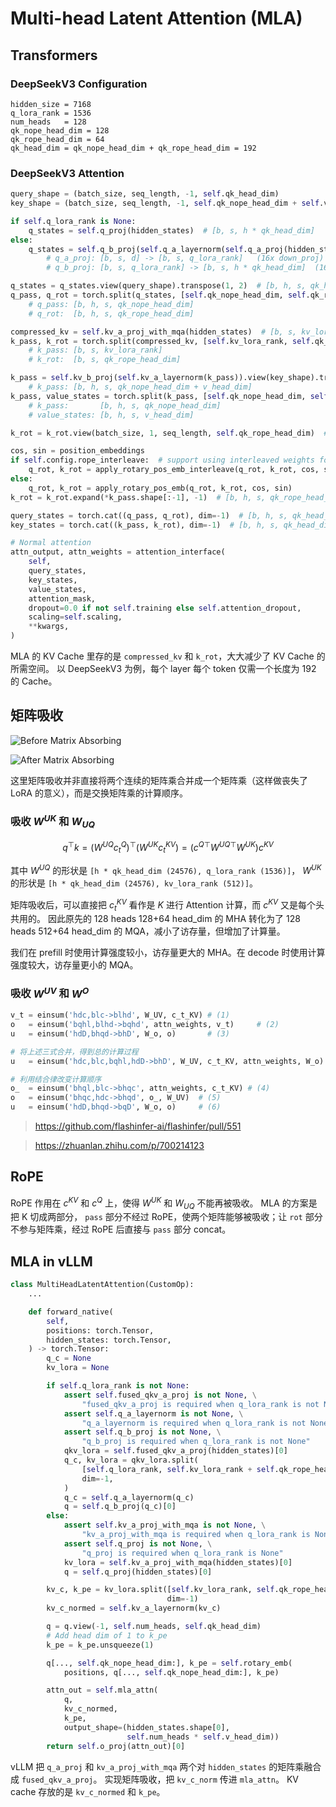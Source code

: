 # Multi-head Latent Attention (MLA)

## Transformers

### DeepSeekV3 Configuration
```
hidden_size = 7168
q_lora_rank = 1536
num_heads   = 128
qk_nope_head_dim = 128
qk_rope_head_dim = 64
qk_head_dim = qk_nope_head_dim + qk_rope_head_dim = 192
```

### DeepSeekV3 Attention

```python
query_shape = (batch_size, seq_length, -1, self.qk_head_dim)
key_shape = (batch_size, seq_length, -1, self.qk_nope_head_dim + self.v_head_dim)

if self.q_lora_rank is None:
    q_states = self.q_proj(hidden_states)  # [b, s, h * qk_head_dim]
else:
    q_states = self.q_b_proj(self.q_a_layernorm(self.q_a_proj(hidden_states)))
        # q_a_proj: [b, s, d] -> [b, s, q_lora_rank]   (16x down_proj)
        # q_b_proj: [b, s, q_lora_rank] -> [b, s, h * qk_head_dim]  (16x up_proj)

q_states = q_states.view(query_shape).transpose(1, 2)  # [b, h, s, qk_head_dim]
q_pass, q_rot = torch.split(q_states, [self.qk_nope_head_dim, self.qk_rope_head_dim], dim=-1)
    # q_pass: [b, h, s, qk_nope_head_dim]
    # q_rot:  [b, h, s, qk_rope_head_dim]

compressed_kv = self.kv_a_proj_with_mqa(hidden_states)  # [b, s, kv_lora_rank + qk_rope_head_dim]
k_pass, k_rot = torch.split(compressed_kv, [self.kv_lora_rank, self.qk_rope_head_dim], dim=-1)
    # k_pass: [b, s, kv_lora_rank]
    # k_rot:  [b, s, qk_rope_head_dim]

k_pass = self.kv_b_proj(self.kv_a_layernorm(k_pass)).view(key_shape).transpose(1, 2)
    # k_pass: [b, h, s, qk_nope_head_dim + v_head_dim]
k_pass, value_states = torch.split(k_pass, [self.qk_nope_head_dim, self.v_head_dim], dim=-1)
    # k_pass:       [b, h, s, qk_nope_head_dim]
    # value_states: [b, h, s, v_head_dim]

k_rot = k_rot.view(batch_size, 1, seq_length, self.qk_rope_head_dim)  # [b, 1, s, qk_rope_head_dim]

cos, sin = position_embeddings
if self.config.rope_interleave:  # support using interleaved weights for efficiency
    q_rot, k_rot = apply_rotary_pos_emb_interleave(q_rot, k_rot, cos, sin)
else:
    q_rot, k_rot = apply_rotary_pos_emb(q_rot, k_rot, cos, sin)
k_rot = k_rot.expand(*k_pass.shape[:-1], -1)  # [b, h, s, qk_rope_head_dim]

query_states = torch.cat((q_pass, q_rot), dim=-1)  # [b, h, s, qk_head_dim]
key_states = torch.cat((k_pass, k_rot), dim=-1)  # [b, h, s, qk_head_dim]

# Normal attention
attn_output, attn_weights = attention_interface(
    self,
    query_states,
    key_states,
    value_states,
    attention_mask,
    dropout=0.0 if not self.training else self.attention_dropout,
    scaling=self.scaling,
    **kwargs,
)
```

MLA 的 KV Cache 里存的是 `compressed_kv` 和 `k_rot`，大大减少了 KV Cache 的所需空间。
以 DeepSeekV3 为例，每个 layer 每个 token 仅需一个长度为 192 的 Cache。

## 矩阵吸收

![Before Matrix Absorbing](mla/mla_mha.png)

![After Matrix Absorbing](mla/mla_mqa.png)

这里矩阵吸收并非直接将两个连续的矩阵乘合并成一个矩阵乘（这样做丧失了 LoRA 的意义），而是交换矩阵乘的计算顺序。

### 吸收 $W^{UK}$ 和 $W_{UQ}$

$$
q^\top k = (W^{UQ} c_t^Q)^\top (W^{UK} c_t^{KV}) = \left({c^Q}^\top {W^{UQ}}^\top W^{UK}\right) c^{KV}
$$

其中 $W^{UQ}$ 的形状是 `[h * qk_head_dim (24576), q_lora_rank (1536)]`，
$W^{UK}$ 的形状是 `[h * qk_head_dim (24576), kv_lora_rank (512)]`。

矩阵吸收后，可以直接把 $c_t^{KV}$ 看作是 $K$ 进行 Attention 计算，而 $c^{KV}$ 又是每个头共用的。
因此原先的 128 heads 128+64 head_dim 的 MHA 转化为了 128 heads 512+64 head_dim 的 MQA，减小了访存量，但增加了计算量。

我们在 prefill 时使用计算强度较小，访存量更大的 MHA。在 decode 时使用计算强度较大，访存量更小的 MQA。

### 吸收 $W^{UV}$ 和 $W^O$

```python
v_t = einsum('hdc,blc->blhd', W_UV, c_t_KV) # (1)
o   = einsum('bqhl,blhd->bqhd', attn_weights, v_t)     # (2)
u   = einsum('hdD,bhqd->bhD', W_o, o)       # (3)

# 将上述三式合并，得到总的计算过程
u   = einsum('hdc,blc,bqhl,hdD->bhD', W_UV, c_t_KV, attn_weights, W_o)

# 利用结合律改变计算顺序
o_  = einsum('bhql,blc->bhqc', attn_weights, c_t_KV) # (4)
o   = einsum('bhqc,hdc->bhqd', o_, W_UV)  # (5)
u   = einsum('hdD,bhqd->bqD', W_o, o)     # (6)
```

> <https://github.com/flashinfer-ai/flashinfer/pull/551>

> <https://zhuanlan.zhihu.com/p/700214123>

## RoPE

RoPE 作用在 $c^{KV}$ 和 $c^Q$ 上，使得 $W^{UK}$ 和 $W_{UQ}$ 不能再被吸收。
MLA 的方案是把 K 切成两部分， `pass` 部分不经过 RoPE，使两个矩阵能够被吸收；让 `rot` 部分不参与矩阵乘，经过 RoPE 后直接与 `pass` 部分 concat。

## MLA in vLLM

```python
class MultiHeadLatentAttention(CustomOp):
    ...

    def forward_native(
        self,
        positions: torch.Tensor,
        hidden_states: torch.Tensor,
    ) -> torch.Tensor:
        q_c = None
        kv_lora = None

        if self.q_lora_rank is not None:
            assert self.fused_qkv_a_proj is not None, \
                "fused_qkv_a_proj is required when q_lora_rank is not None"
            assert self.q_a_layernorm is not None, \
                "q_a_layernorm is required when q_lora_rank is not None"
            assert self.q_b_proj is not None, \
                "q_b_proj is required when q_lora_rank is not None"
            qkv_lora = self.fused_qkv_a_proj(hidden_states)[0]
            q_c, kv_lora = qkv_lora.split(
                [self.q_lora_rank, self.kv_lora_rank + self.qk_rope_head_dim],
                dim=-1,
            )
            q_c = self.q_a_layernorm(q_c)
            q = self.q_b_proj(q_c)[0]
        else:
            assert self.kv_a_proj_with_mqa is not None, \
                "kv_a_proj_with_mqa is required when q_lora_rank is None"
            assert self.q_proj is not None, \
                "q_proj is required when q_lora_rank is None"
            kv_lora = self.kv_a_proj_with_mqa(hidden_states)[0]
            q = self.q_proj(hidden_states)[0]

        kv_c, k_pe = kv_lora.split([self.kv_lora_rank, self.qk_rope_head_dim],
                                   dim=-1)
        kv_c_normed = self.kv_a_layernorm(kv_c)

        q = q.view(-1, self.num_heads, self.qk_head_dim)
        # Add head dim of 1 to k_pe
        k_pe = k_pe.unsqueeze(1)

        q[..., self.qk_nope_head_dim:], k_pe = self.rotary_emb(
            positions, q[..., self.qk_nope_head_dim:], k_pe)

        attn_out = self.mla_attn(
            q,
            kv_c_normed,
            k_pe,
            output_shape=(hidden_states.shape[0],
                          self.num_heads * self.v_head_dim))
        return self.o_proj(attn_out)[0]
```

vLLM 把 `q_a_proj` 和 `kv_a_proj_with_mqa` 两个对 `hidden_states` 的矩阵乘融合成 `fused_qkv_a_proj`。
实现矩阵吸收，把 `kv_c_norm` 传进 `mla_attn`。
KV cache 存放的是 `kv_c_normed` 和 `k_pe`。
